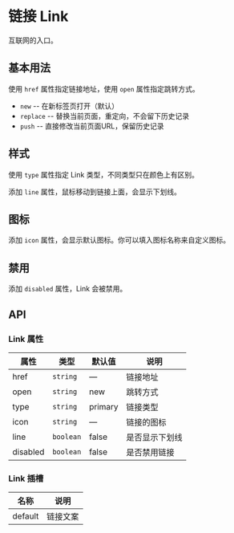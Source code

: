 # 链接 Link
互联网的入口。


## 基本用法
使用 `href` 属性指定链接地址，使用 `open` 属性指定跳转方式。
- `new` -- 在新标签页打开（默认）
- `replace` -- 替换当前页面，重定向，不会留下历史记录
- `push` -- 直接修改当前页面URL，保留历史记录
<qii-demo src="./demo/link/basic.vue"/>


## 样式
使用 `type` 属性指定 Link 类型，不同类型只在颜色上有区别。

添加 `line` 属性，鼠标移动到链接上面，会显示下划线。
<qii-demo src="./demo/link/line.vue"/>


## 图标
添加 `icon` 属性，会显示默认图标。你可以填入图标名称来自定义图标。
<qii-demo src="./demo/link/icon.vue"/>


## 禁用
添加 `disabled` 属性，Link 会被禁用。
<qii-demo src="./demo/link/disabled.vue"/>


## API

### Link 属性
| 属性 | 类型 | 默认值 | 说明 |
| --- | --- | --- | --- |
| href      | `string`  | —       | 链接地址 |
| open      | `string`  | new     | 跳转方式 |
| type      | `string`  | primary | 链接类型 |
| icon      | `string`  | —       | 链接的图标 |
| line      | `boolean` | false   | 是否显示下划线 |
| disabled  | `boolean` | false   | 是否禁用链接 |

### Link 插槽
| 名称 | 说明 |
| --- | --- |
| default | 链接文案 |